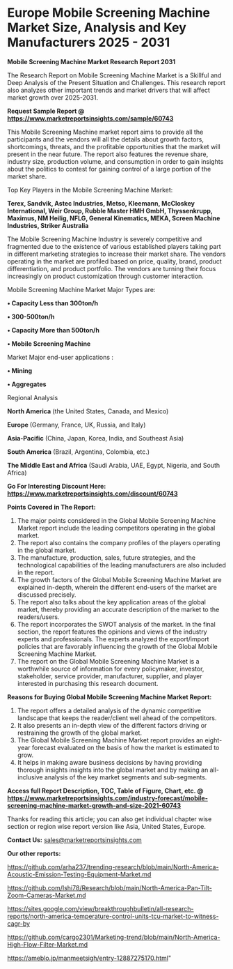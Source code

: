  # Europe Mobile Screening Machine Market Size, Analysis and Key Manufacturers 2025 - 2031

<strong>Mobile Screening Machine Market Research Report 2031</strong>

The Research Report on Mobile Screening Machine Market is a Skillful and Deep Analysis of the Present Situation and Challenges. This research report also analyzes other important trends and market drivers that will affect market growth over 2025-2031.

<strong>Request Sample Report @ <a href=https://www.marketreportsinsights.com/sample/60743>https://www.marketreportsinsights.com/sample/60743</a></strong>

This Mobile Screening Machine market report aims to provide all the participants and the vendors will all the details about growth factors, shortcomings, threats, and the profitable opportunities that the market will present in the near future. The report also features the revenue share, industry size, production volume, and consumption in order to gain insights about the politics to contest for gaining control of a large portion of the market share.

Top Key Players in the Mobile Screening Machine Market:

<strong>Terex, Sandvik, Astec Industries, Metso, Kleemann, McCloskey International, Weir Group, Rubble Master HMH GmbH, Thyssenkrupp, Maximus, NM Heilig, NFLG, General Kinematics, MEKA, Screen Machine Industries, Striker Australia</strong>

The Mobile Screening Machine Industry is severely competitive and fragmented due to the existence of various established players taking part in different marketing strategies to increase their market share. The vendors operating in the market are profiled based on price, quality, brand, product differentiation, and product portfolio. The vendors are turning their focus increasingly on product customization through customer interaction.

Mobile Screening Machine Market Major Types are:

<strong>• Capacity Less than 300ton/h

• 300-500ton/h

• Capacity More than 500ton/h

• Mobile Screening Machine</strong>

Market Major end-user applications :

<strong>• Mining

• Aggregates</strong>

Regional Analysis

</u><strong><b>North America</b></strong> (the United States, Canada, and Mexico)

<strong><b>Europe </b></strong>(Germany, France, UK, Russia, and Italy)

<strong><b>Asia-Pacific</b></strong> (China, Japan, Korea, India, and Southeast Asia)

<strong><b>South America</b></strong> (Brazil, Argentina, Colombia, etc.)

<strong><b>The Middle East and Africa</b></strong> (Saudi Arabia, UAE, Egypt, Nigeria, and South Africa)

<strong>Go For Interesting Discount Here: <a href=https://www.marketreportsinsights.com/discount/60743>https://www.marketreportsinsights.com/discount/60743</a></strong>

<strong>Points Covered in The Report:</strong>
<ol>
  <li>The major points considered in the Global Mobile Screening Machine Market report include the leading competitors operating in the global market.</li>
  <li>The report also contains the company profiles of the players operating in the global market.</li>
  <li>The manufacture, production, sales, future strategies, and the technological capabilities of the leading manufacturers are also included in the report.</li>
  <li>The growth factors of the Global Mobile Screening Machine Market are explained in-depth, wherein the different end-users of the market are discussed precisely.</li>
  <li>The report also talks about the key application areas of the global market, thereby providing an accurate description of the market to the readers/users.</li>
  <li>The report incorporates the SWOT analysis of the market. In the final section, the report features the opinions and views of the industry experts and professionals. The experts analyzed the export/import policies that are favorably influencing the growth of the Global Mobile Screening Machine Market.</li>
  <li>The report on the Global Mobile Screening Machine Market is a worthwhile source of information for every policymaker, investor, stakeholder, service provider, manufacturer, supplier, and player interested in purchasing this research document.</li>
</ol>
<strong>Reasons for Buying Global Mobile Screening Machine Market Report:</strong>

<ol>
  <li>The report offers a detailed analysis of the dynamic competitive landscape that keeps the reader/client well ahead of the competitors.</li>
  <li>It also presents an in-depth view of the different factors driving or restraining the growth of the global market.</li>
  <li>The Global Mobile Screening Machine Market report provides an eight-year forecast evaluated on the basis of how the market is estimated to grow.</li>
  <li>It helps in making aware business decisions by having providing thorough insights insights into the global market and by making an all-inclusive analysis of the key market segments and sub-segments.</li>
</ol>
<strong>Access full Report Description, TOC, Table of Figure, Chart, etc. @ <a href=https://www.marketreportsinsights.com/industry-forecast/mobile-screening-machine-market-growth-and-size-2021-60743>https://www.marketreportsinsights.com/industry-forecast/mobile-screening-machine-market-growth-and-size-2021-60743</a></strong>


Thanks for reading this article; you can also get individual chapter wise section or region wise report version like Asia, United States, Europe.

<strong>Contact Us:</strong>
sales@marketreportsinsights.com

<strong>Our other reports:</strong>

<a href=https://github.com/arha237/trending-research/blob/main/North-America-Acoustic-Emission-Testing-Equipment-Market.md>https://github.com/arha237/trending-research/blob/main/North-America-Acoustic-Emission-Testing-Equipment-Market.md</a>

<a href=https://github.com/Ishi78/Research/blob/main/North-America-Pan-Tilt-Zoom-Cameras-Market.md>https://github.com/Ishi78/Research/blob/main/North-America-Pan-Tilt-Zoom-Cameras-Market.md</a>

<a href=https://sites.google.com/view/breakthroughbulletin/all-research-reports/north-america-temperature-control-units-tcu-market-to-witness-cagr-by>https://sites.google.com/view/breakthroughbulletin/all-research-reports/north-america-temperature-control-units-tcu-market-to-witness-cagr-by</a>

<a href=https://github.com/cargo2301/Marketing-trend/blob/main/North-America-High-Flow-Filter-Market.md>https://github.com/cargo2301/Marketing-trend/blob/main/North-America-High-Flow-Filter-Market.md</a>

<a href=https://ameblo.jp/manmeetsigh/entry-12887275170.html>https://ameblo.jp/manmeetsigh/entry-12887275170.html</a>"
